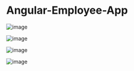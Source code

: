 # Angular-Employee-App


![image](https://user-images.githubusercontent.com/12488769/147881926-774a8fc4-a663-4f7f-80e9-698b1503c52e.png)

![image](https://user-images.githubusercontent.com/12488769/147881960-1a7aac85-f7d7-4c7e-8e91-e553dc538360.png)

![image](https://user-images.githubusercontent.com/12488769/147881988-4d641fe2-b552-4559-9176-93b0cb2c5854.png)

![image](https://user-images.githubusercontent.com/12488769/147881902-224078a2-cb71-46ca-96cf-5bf54ccfab04.png)


